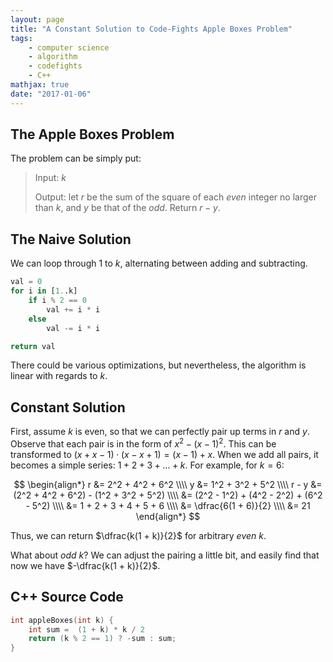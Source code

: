 ```yaml
---
layout: page
title: "A Constant Solution to Code-Fights Apple Boxes Problem"
tags:
    - computer science
    - algorithm
    - codefights
    - C++
mathjax: true
date: "2017-01-06"
---
```



## The Apple Boxes Problem

The problem can be simply put:

> Input: $k$
>
> Output: let $r$ be the sum of the square of each *even*  integer no larger than $k$, and $y$ be that of the *odd*. Return $r - y$.

## The Naive Solution

We can loop through 1 to $k$, alternating between adding and subtracting.

```python
val = 0
for i in [1..k]
    if i % 2 == 0
        val += i * i
    else
        val -= i * i

return val
```

There could be various optimizations, but nevertheless, the algorithm is linear with regards to $k$.

## Constant Solution

First, assume $k$ is even, so that we can perfectly pair up terms in $r$ and $y$. Observe that each pair is in the form of $x^2 - (x - 1)^2$. This can be transformed to $(x + x - 1)\cdot(x - x + 1) = (x - 1) + x$. When we add all pairs, it becomes a simple series: $1 + 2 + 3 + ... + k$. For example, for $k = 6$:

$$
\begin{align*}
r &= 2^2 + 4^2 + 6^2 \\\\
y &= 1^2 + 3^2 + 5^2 \\\\
r - y &= (2^2 + 4^2 + 6^2) - (1^2 + 3^2 + 5^2) \\\\
    &= (2^2 - 1^2) + (4^2 - 2^2) + (6^2 - 5^2) \\\\
    &= 1 + 2 + 3 + 4 + 5 + 6 \\\\
    &= \dfrac{6(1 + 6)}{2} \\\\
    &= 21
\end{align*}
$$

Thus, we can return $\dfrac{k(1 + k)}{2}$ for arbitrary _even_ $k$.

What about _odd_ $k$? We can adjust the pairing a little bit, and easily find that now we have $-\dfrac{k(1 + k)}{2}$.

## C++ Source Code

```cpp
int appleBoxes(int k) {
    int sum =  (1 + k) * k / 2
    return (k % 2 == 1) ? -sum : sum;
}
```


